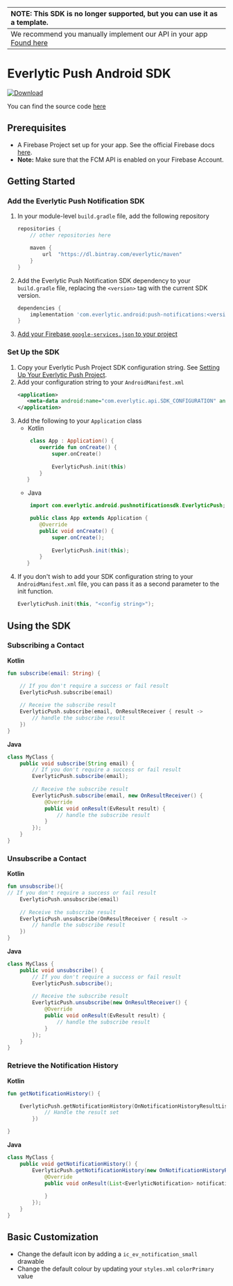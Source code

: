 
| NOTE: This SDK is no longer supported, but you can use it as a template.                    |
|:--------------------------------------------------------------------------------------------|
| We recommend you manually implement our API in your app [Found here](../no-sdk/readme.html) |

# Everlytic Push Android SDK

[![Download](https://api.bintray.com/packages/everlytic/maven/push-notifications/images/download.svg) ](https://bintray.com/everlytic/maven/push-notifications/_latestVersion)

You can find the source code [here](https://github.com/everlytic/push-notifications-sdk-android)

## Prerequisites
- A Firebase Project set up for your app. See the official Firebase docs [here](https://firebase.google.com/docs/android/setup).
- **Note:** Make sure that the FCM API is enabled on your Firebase Account.

## Getting Started

### Add the Everlytic Push Notification SDK 
1. In your module-level `build.gradle` file, add the following repository
    ```groovy
    repositories {
        // other repositories here
    
        maven {
            url  "https://dl.bintray.com/everlytic/maven"
        }
    }
    ```
1. Add the Everlytic Push Notification SDK dependency to your `build.gradle` file, replacing the `<version>` tag with the current SDK version.
    
    ```groovy
    dependencies {
        implementation 'com.everlytic.android:push-notifications:<version>'
    }
    ```
1. [Add your Firebase `google-services.json` to your project](https://firebase.google.com/docs/android/setup?authuser=0#add-config-file)

### Set Up the SDK

1. Copy your Everlytic Push Project SDK configuration string. See [Setting Up Your Everlytic Push Project](../list_setup.md).
1. Add your configuration string to your `AndroidManifest.xml` 
    ```xml
    <application>
       <meta-data android:name="com.everlytic.api.SDK_CONFIGURATION" android:value="<your config string>"></meta-data>
   </application>
    ```
1. Add the following to your `Application` class
    - Kotlin 
    ```kotlin
        class App : Application() {
           override fun onCreate() {
               super.onCreate()
               
               EverlyticPush.init(this)
           }
       }
    ```
    - Java
    ```java
        import com.everlytic.android.pushnotificationsdk.EverlyticPush;
    
        public class App extends Application {
           @Override
           public void onCreate() {
               super.onCreate();
       
               EverlyticPush.init(this);
           }
       }
    ```
1. If you don't wish to add your SDK configuration string to your `AndroidManifest.xml` file, you can pass it as a second parameter to the init function. 
    ```kotlin
    EverlyticPush.init(this, "<config string>");
    ```

## Using the SDK

### Subscribing a Contact
**Kotlin**
```kotlin
fun subscribe(email: String) {

    // If you don't require a success or fail result
    EverlyticPush.subscribe(email)
    
    // Receive the subscribe result
    EverlyticPush.subscribe(email, OnResultReceiver { result ->
        // handle the subscribe result
    })
}
```

**Java**
```java
class MyClass {
    public void subscribe(String email) {
        // If you don't require a success or fail result
        EverlyticPush.subscribe(email);
        
        // Receive the subscribe result
        EverlyticPush.subscribe(email, new OnResultReceiver() {
            @Override
            public void onResult(EvResult result) {
                // handle the subscribe result
            }
        });
    }
}
```

### Unsubscribe a Contact

**Kotlin**
```kotlin
fun unsubscribe(){
// If you don't require a success or fail result
    EverlyticPush.unsubscribe(email)
    
    // Receive the subscribe result
    EverlyticPush.unsubscribe(OnResultReceiver { result ->
        // handle the subscribe result
    })
}
```

**Java**
```java
class MyClass {
    public void unsubscribe() {
        // If you don't require a success or fail result
        EverlyticPush.subscribe();
        
        // Receive the subscribe result
        EverlyticPush.unsubscribe(new OnResultReceiver() {
            @Override
            public void onResult(EvResult result) {
                // handle the subscribe result
            }
        });
    }
}
```

### Retrieve the Notification History

**Kotlin**
```kotlin
fun getNotificationHistory() {

    EverlyticPush.getNotificationHistory(OnNotificationHistoryResultListener { notifications ->
            // Handle the result set
        })

}
```

**Java**
```java
class MyClass {
    public void getNotificationHistory() {
        EverlyticPush.getNotificationHistory(new OnNotificationHistoryResultListener() {
            @Override
            public void onResult(List<EverlyticNotification> notifications) {
                
            }
        });
    }
}
```

## Basic Customization

- Change the default icon by adding a `ic_ev_notification_small`
  drawable
- Change the default colour by updating your `styles.xml` `colorPrimary`
  value